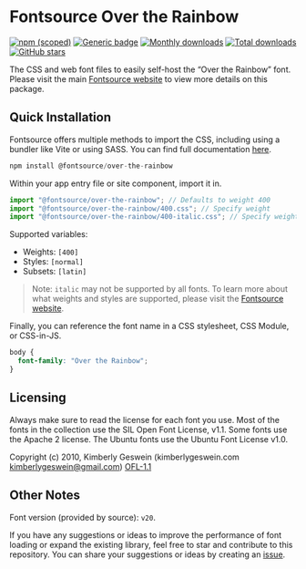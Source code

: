 # Fontsource Over the Rainbow

[![npm (scoped)](https://img.shields.io/npm/v/@fontsource/over-the-rainbow?color=brightgreen)](https://www.npmjs.com/package/@fontsource/over-the-rainbow) [![Generic badge](https://img.shields.io/badge/fontsource-passing-brightgreen)](https://github.com/fontsource/fontsource) [![Monthly downloads](https://badgen.net/npm/dm/@fontsource/over-the-rainbow)](https://github.com/fontsource/fontsource) [![Total downloads](https://badgen.net/npm/dt/@fontsource/over-the-rainbow)](https://github.com/fontsource/fontsource) [![GitHub stars](https://img.shields.io/github/stars/fontsource/fontsource.svg?style=social&label=Star)](https://github.com/fontsource/fontsource/stargazers)

The CSS and web font files to easily self-host the “Over the Rainbow” font. Please visit the main [Fontsource website](https://fontsource.org/fonts/over-the-rainbow) to view more details on this package.

## Quick Installation

Fontsource offers multiple methods to import the CSS, including using a bundler like Vite or using SASS. You can find full documentation [here](https://fontsource.org/docs/getting-started/introduction).

```javascript
npm install @fontsource/over-the-rainbow
```

Within your app entry file or site component, import it in.

```javascript
import "@fontsource/over-the-rainbow"; // Defaults to weight 400
import "@fontsource/over-the-rainbow/400.css"; // Specify weight
import "@fontsource/over-the-rainbow/400-italic.css"; // Specify weight and style
```

Supported variables:
- Weights: `[400]`
- Styles: `[normal]`
- Subsets: `[latin]`

> Note: `italic` may not be supported by all fonts. To learn more about what weights and styles are supported, please visit the [Fontsource website](https://fontsource.org/fonts/over-the-rainbow).

Finally, you can reference the font name in a CSS stylesheet, CSS Module, or CSS-in-JS.

```css
body {
  font-family: "Over the Rainbow";
}
```

## Licensing
Always make sure to read the license for each font you use. Most of the fonts in the collection use the SIL Open Font License, v1.1. Some fonts use the Apache 2 license. The Ubuntu fonts use the Ubuntu Font License v1.0.

Copyright (c) 2010, Kimberly Geswein (kimberlygeswein.com kimberlygeswein@gmail.com)
[OFL-1.1](http://scripts.sil.org/OFL)

## Other Notes
Font version (provided by source): `v20`.

If you have any suggestions or ideas to improve the performance of font loading or expand the existing library, feel free to star and contribute to this repository. You can share your suggestions or ideas by creating an [issue](https://github.com/fontsource/fontsource/issues).
